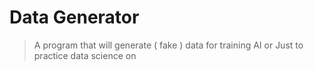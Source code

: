 # Data Generator
> A program that will generate ( fake ) data for training AI or Just to practice data science on

